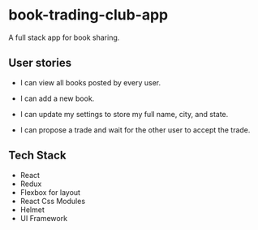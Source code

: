 # book-trading-club-app
A full stack app for book sharing.

## User stories
* I can view all books posted by every user.

* I can add a new book.

* I can update my settings to store my full name, city, and state.

* I can propose a trade and wait for the other user to accept the trade.

## Tech Stack
* React
* Redux
* Flexbox for layout
* React Css Modules
* Helmet 
* UI Framework

